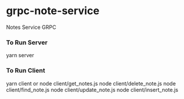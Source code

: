 # grpc-note-service
Notes Service GRPC


### To Run Server
yarn server

### To Run Client
yarn client or node client/get_notes.js
node client/delete_note.js
node client/find_note.js
node client/update_note.js
node client/insert_note.js
